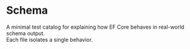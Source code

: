 # Schema
A minimal test catalog for explaining how EF Core behaves in real-world schema output.  
Each file isolates a single behavior.  
